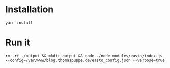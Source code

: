 # Installation

	yarn install

# Run it

    rm -rf ./output && mkdir output && node ./node_modules/easto/index.js --config=/var/www/blog.thomaspuppe.de/easto_config.json --verbose=true
